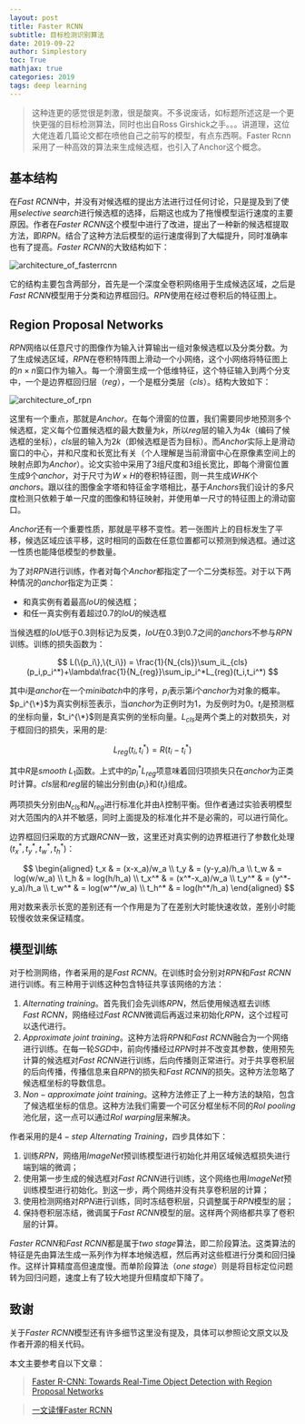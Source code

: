 ```yaml
---
layout: post
title: Faster RCNN
subtitle: 目标检测识别算法
date: 2019-09-22
author: Simplestory
toc: True
mathjax: true
categories: 2019
tags: deep learning
---
```


> 这种连更的感觉很是刺激，很是酸爽。不多说废话，如标题所述这是一个更快更强的目标检测算法，同时也出自Ross Girshick之手。。。讲道理，这位大佬连着几篇论文都在喷他自己之前写的模型，有点东西啊。Faster Rcnn采用了一种高效的算法来生成候选框，也引入了Anchor这个概念。

## 基本结构

在$Fast \ RCNN$中，并没有对候选框的提出方法进行过任何讨论，只是提及到了使用$selective \ search$进行候选框的选择，后期这也成为了拖慢模型运行速度的主要原因。作者在$Faster \ RCNN$这个模型中进行了改进，提出了一种新的候选框提取方法，即$RPN$。结合了这种方法后模型的运行速度得到了大幅提升，同时准确率也有了提高。$Faster \ RCNN$的大致结构如下：

![](https://simplestory-blog-img.oss-cn-guangzhou.aliyuncs.com/in_posts/20190922/architecture_of_fasterrcnn.png "architecture_of_fasterrcnn")

它的结构主要包含两部分，首先是一个深度全卷积网络用于生成候选区域，之后是$Fast \ RCNN$模型用于分类和边界框回归。$RPN$使用在经过卷积后的特征图上。

## Region Proposal Networks

$RPN$网络以任意尺寸的图像作为输入计算输出一组对象候选框以及分类分数。为了生成候选区域，$RPN$在卷积特阵图上滑动一个小网络，这个小网络将特征图上的$n \times n$窗口作为输入。每一个滑窗生成一个低维特征，这个特征输入到两个分支中，一个是边界框回归层（$reg$），一个是框分类层（$cls$）。结构大致如下：

![](https://simplestory-blog-img.oss-cn-guangzhou.aliyuncs.com/in_posts/20190922/architecture_of_rpn.png "architecture_of_rpn")

这里有一个重点，那就是$Anchor$。在每个滑窗的位置，我们需要同步地预测多个候选框，定义每个位置候选框的最大数量为$k$，所以$reg$层的输入为$4k$（编码了候选框的坐标），$cls$层的输入为$2k$（即候选框是否为目标）。而$Anchor$实际上是滑动窗口的中心，并和尺度和长宽比有关（个人理解是当前滑窗中心在原像素空间上的映射点即为$Anchor$）。论文实验中采用了3组尺度和3组长宽比，即每个滑窗位置生成9个$anchor$，对于尺寸为$W \times H$的卷积特征图，则一共生成$WHK$个$anchors$。跟以往的图像金字塔和特征金字塔相比，基于$Anchors$我们设计的多尺度检测只依赖于单一尺度的图像和特征映射，并使用单一尺寸的特征图上的滑动窗口。

$Anchor$还有一个重要性质，那就是平移不变性。若一张图片上的目标发生了平移，候选区域应该平移，这时相同的函数在任意位置都可以预测到候选框。通过这一性质也能降低模型的参数量。

为了对$RPN$进行训练，作者对每个$Anchor$都指定了一个二分类标签。对于以下两种情况的$anchor$指定为正类：

- 和真实例有着最高$IoU$的候选框；
- 和任一真实例有着超过0.7的$IoU$的候选框

当候选框的$IoU$低于0.3则标记为反类，$IoU$在0.3到0.7之间的$anchors$不参与$RPN$训练。训练的损失函数为：

$$
L(\{p_i\},\{t_i\}) = \frac{1}{N_{cls}}\sum_iL_{cls}(p_i,p_i^*)+\lambda\frac{1}{N_{reg}}\sum_ip_i^*L_{reg}(t_i,t_i^*)
$$

其中$i$是$anchor$在一个$minibatch$中的序号，$p_i$表示第$i$个$anchor$为对象的概率。$p_i^{\*}$为真实例标签表示，当$anchor$为正例时为1，为反例时为0。$t_i$是预测框的坐标向量，$t_i^{\*}$则是真实例的坐标向量。$L_{cls}$是两个类上的对数损失，对于框回归的损失，采用的是:

$$
L_{reg}(t_i,t_i^*)=R(t_i-t_i^*)
$$

其中$R$是$smooth \ L_1$函数。上式中的$p_i^*L_{reg}$项意味着回归项损失只在$anchor$为正类时计算。$cls$层和$reg$层的输出分别由$\{p_i\}$和$\{t_i\}$组成。

两项损失分别由$N_{cls}$和$N_{reg}$进行标准化并由$\lambda$控制平衡。但作者通过实验表明模型对大范围内的$\lambda$并不敏感，同时上面提及的标准化并不是必需的，可以进行简化。

边界框回归采取的方式跟$RCNN$一致，这里还对真实例的边界框进行了参数化处理$(t_x^*, t_y^*, t_w^*, t_h^*)$：

$$
\begin{aligned}
    t_x & = (x-x_a)/w_a \\
    t_y & = (y-y_a)/h_a \\
    t_w & = log(w/w_a) \\
    t_h & = log(h/h_a) \\
    t_x^* & = (x^*-x_a)/w_a \\
    t_y^* & = (y^*-y_a)/h_a \\
    t_w^* & = log(w^*/w_a) \\
    t_h^* & = log(h^*/h_a)
\end{aligned}
$$

用对数来表示长宽的差别还有一个作用是为了在差别大时能快速收敛，差别小时能较慢收敛来保证精度。

## 模型训练

对于检测网络，作者采用的是$Fast \ RCNN$。在训练时会分别对$RPN$和$Fast \ RCNN$进行训练。有三种用于训练这种包含特征共享该网络的方法：

1. $Alternating \ training$。首先我们会先训练$RPN$，然后使用候选框去训练$Fast \ RCNN$，网络经过$Fast \ RCNN$微调后再返过来初始化$RPN$，这个过程可以迭代进行。
2. $Approximate \ joint \ training$。这种方法将$RPN$和$Fast \ RCNN$融合为一个网络进行训练。在每一轮$SGD$中，前向传播经过$RPN$时并不改变其参数，使用预先计算的候选框对$Fast \ RCNN$进行训练，后向传播则正常进行。对于共享卷积层的后向传播，传播信息来自$RPN$的损失和$Fast \ RCNN$的损失。这种方法忽略了候选框坐标的导数信息。
3. $Non-approximate \ joint \ training$。这种方法修正了上一种方法的缺陷，包含了候选框坐标的信息。这种方法我们需要一个可区分框坐标不同的$RoI \ pooling$池化层，这一点可以通过$RoI \ warping$层来解决。

作者采用的是$4-step \ Alternating \ Training$，四步具体如下：

1. 训练$RPN$，网络用$ImageNet$预训练模型进行初始化并用区域候选框损失进行端到端的微调；
2. 使用第一步生成的候选框对$Fast \ RCNN$进行训练，这个网络也用$ImageNet$预训练模型进行初始化。到这一步，两个网络并没有共享卷积层的计算；
3. 使用检测网络对$RPN$进行训练，同时冻结卷积层，只调整属于$RPN$模型的层；
4. 保持卷积层冻结，微调属于$Fast \ RCNN$模型的层。这样两个网络都共享了卷积层的计算。

$Faster \ RCNN$和$Fast \ RCNN$都是属于$two \ stage$算法，即二阶段算法。这类算法的特征是先由算法生成一系列作为样本地候选框，然后再对这些框进行分类和回归操作。这样计算精度高但速度慢。而单阶段算法（$one \ stage$）则是将目标定位问题转为回归问题，速度上有了较大地提升但精度却下降了。

## 致谢

关于$Faster \ RCNN$模型还有许多细节这里没有提及，具体可以参照论文原文以及作者开源的相关代码。

本文主要参考自以下文章：

>[Faster R-CNN: Towards Real-Time Object Detection with Region Proposal Networks](https://arxiv.org/pdf/1506.01497.pdf)

>[一文读懂Faster RCNN](https://zhuanlan.zhihu.com/p/31426458)